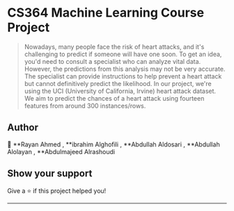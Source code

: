 # CS364 Machine Learning Course Project 


> Nowadays, many people face the risk of heart attacks, and it's challenging to predict if someone will have one soon. To get an idea, you'd need to consult a specialist who can analyze vital data.
> However, the predictions from this analysis may not be very accurate. The specialist can provide instructions to help prevent a heart attack but cannot definitively predict the likelihood.
> In our project, we're using the UCI (University of California, Irvine) heart attack dataset. We aim to predict the chances of a heart attack using fourteen features from around 300 instances/rows.





## Author
👤 **Rayan Ahmed ,  **ibrahim Alghofili , **Abdullah Aldosari , **Abdullah Alolayan , **Abdulmajeed Alrashoudi
## Show your support
Give a ⭐️ if this project helped you!
***
